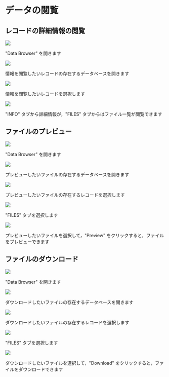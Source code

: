 # データの閲覧

## レコードの詳細情報の閲覧

![](../.gitbook/assets/sukurnshotto-2021-07-01-191954png.png)

"Data Browser" を開きます

![](../.gitbook/assets/Add-record-click-database.png)

情報を閲覧したいレコードの存在するデータベースを開きます

![](../.gitbook/assets/Edit-record-click-record%20%282%29.png)

情報を閲覧したいレコードを選択します

![](../.gitbook/assets/View-metadata-view-detail.png)

"INFO" タブから詳細情報が，"FILES" タブからはファイル一覧が閲覧できます

## ファイルのプレビュー

![](../.gitbook/assets/sukurnshotto-2021-07-01-191954png.png)

"Data Browser" を開きます

![](../.gitbook/assets/Add-record-click-database.png)

プレビューしたいファイルの存在するデータベースを開きます

![](../.gitbook/assets/Edit-record-click-record.png)

プレビューしたいファイルの存在するレコードを選択します

![](../.gitbook/assets/View-metadata-click-file-tab%20%281%29.png)

"FILES" タブを選択します

![](../.gitbook/assets/View-metadata-preview-file.png)

プレビューしたいファイルを選択して，"Preview" をクリックすると，ファイルをプレビューできます

## ファイルのダウンロード

![](../.gitbook/assets/sukurnshotto-2021-07-01-191954png.png)

"Data Browser" を開きます

![](../.gitbook/assets/Add-record-click-database.png)

ダウンロードしたいファイルの存在するデータベースを開きます

![](../.gitbook/assets/Edit-record-click-record%20%281%29.png)

ダウンロードしたいファイルの存在するレコードを選択します

![](../.gitbook/assets/View-metadata-click-file-tab.png)

"FILES" タブを選択します

![](../.gitbook/assets/View-metadata-download-file.png)

ダウンロードしたいファイルを選択して，"Download" をクリックすると，ファイルをダウンロードできます


